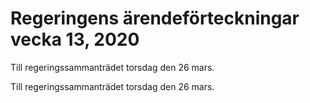 # Regeringens ärendeförteckningar vecka 13, 2020

Till regeringssammanträdet torsdag den 26 mars.

Till regeringssammanträdet torsdag den 26 mars.
